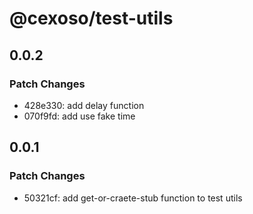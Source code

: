 # @cexoso/test-utils

## 0.0.2

### Patch Changes

- 428e330: add delay function
- 070f9fd: add use fake time

## 0.0.1

### Patch Changes

- 50321cf: add get-or-craete-stub function to test utils
